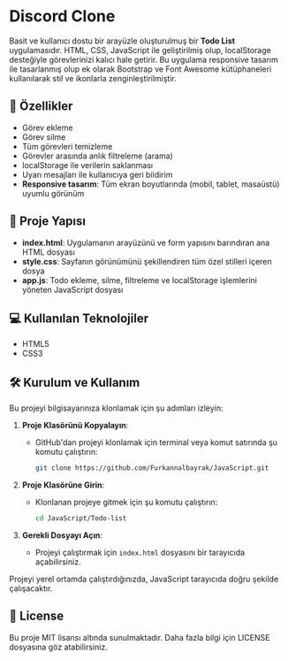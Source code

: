 
# Discord Clone
Basit ve kullanıcı dostu bir arayüzle oluşturulmuş bir **Todo List** uygulamasıdır. HTML, CSS, JavaScript ile geliştirilmiş olup, localStorage desteğiyle görevlerinizi kalıcı hale getirir. Bu uygulama responsive tasarım ile tasarlanmış olup ek olarak Bootstrap ve Font Awesome kütüphaneleri kullanılarak stil ve ikonlarla zenginleştirilmiştir.

## 🚀 Özellikler

- Görev ekleme
- Görev silme
- Tüm görevleri temizleme
- Görevler arasında anlık filtreleme (arama)
- localStorage ile verilerin saklanması
- Uyarı mesajları ile kullanıcıya geri bildirim
- **Responsive tasarım**: Tüm ekran boyutlarında (mobil, tablet, masaüstü) uyumlu görünüm

## 📂 Proje Yapısı

- **index.html**: Uygulamanın arayüzünü ve form yapısını barındıran ana HTML dosyası
- **style.css**: Sayfanın görünümünü şekillendiren tüm özel stilleri içeren dosya
- **app.js**: Todo ekleme, silme, filtreleme ve localStorage işlemlerini yöneten JavaScript dosyası


## 💻 Kullanılan Teknolojiler
- HTML5
- CSS3
  

## 🛠 Kurulum ve Kullanım

Bu projeyi bilgisayarınıza klonlamak için şu adımları izleyin:

1. **Proje Klasörünü Kopyalayın**:
   - GitHub'dan projeyi klonlamak için terminal veya komut satırında şu komutu çalıştırın:
     ```bash
     git clone https://github.com/Furkannalbayrak/JavaScript.git
     ```

2. **Proje Klasörüne Girin**:
   - Klonlanan projeye gitmek için şu komutu çalıştırın:
     ```bash
     cd JavaScript/Todo-list
     ```

3. **Gerekli Dosyayı Açın**:
   - Projeyi çalıştırmak için `index.html` dosyasını bir tarayıcıda açabilirsiniz.

Projeyi yerel ortamda çalıştırdığınızda, JavaScript tarayıcıda doğru şekilde çalışacaktır.


## 📜 License
Bu proje MIT lisansı altında sunulmaktadır. Daha fazla bilgi için LICENSE dosyasına göz atabilirsiniz.

